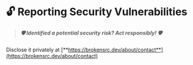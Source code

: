 # 🔓 Reporting Security Vulnerabilities

> ##### 🛡️ Identified a potential security risk? Act responsibly! 🛡️

Disclose it privately at [**https://brokensrc.dev/about/contact**](https://brokensrc.dev/about/contact)

